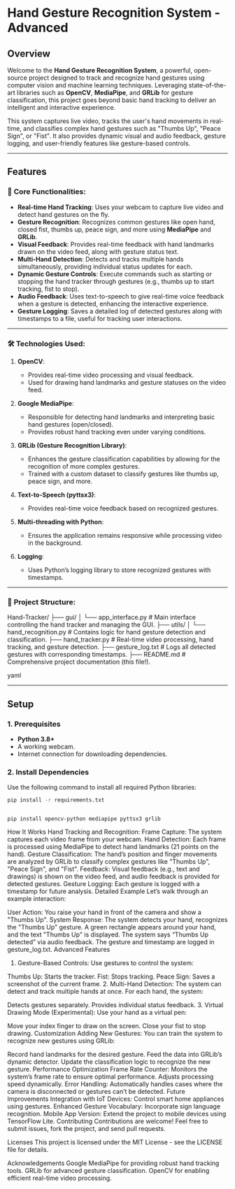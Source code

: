 # **Hand Gesture Recognition System - Advanced**

## Overview
Welcome to the **Hand Gesture Recognition System**, a powerful, open-source project designed to track and recognize hand gestures using computer vision and machine learning techniques. Leveraging state-of-the-art libraries such as **OpenCV**, **MediaPipe**, and **GRLib** for gesture classification, this project goes beyond basic hand tracking to deliver an intelligent and interactive experience.

This system captures live video, tracks the user's hand movements in real-time, and classifies complex hand gestures such as "Thumbs Up", "Peace Sign", or "Fist". It also provides dynamic visual and audio feedback, gesture logging, and user-friendly features like gesture-based controls.

---

## Features

### 🚀 **Core Functionalities:**
- **Real-time Hand Tracking**: Uses your webcam to capture live video and detect hand gestures on the fly.
- **Gesture Recognition**: Recognizes common gestures like open hand, closed fist, thumbs up, peace sign, and more using **MediaPipe** and **GRLib**.
- **Visual Feedback**: Provides real-time feedback with hand landmarks drawn on the video feed, along with gesture status text.
- **Multi-Hand Detection**: Detects and tracks multiple hands simultaneously, providing individual status updates for each.
- **Dynamic Gesture Controls**: Execute commands such as starting or stopping the hand tracker through gestures (e.g., thumbs up to start tracking, fist to stop).
- **Audio Feedback**: Uses text-to-speech to give real-time voice feedback when a gesture is detected, enhancing the interactive experience.
- **Gesture Logging**: Saves a detailed log of detected gestures along with timestamps to a file, useful for tracking user interactions.

---



### 🛠 **Technologies Used:**
1. **OpenCV**:
   - Provides real-time video processing and visual feedback.
   - Used for drawing hand landmarks and gesture statuses on the video feed.

2. **Google MediaPipe**:
   - Responsible for detecting hand landmarks and interpreting basic hand gestures (open/closed).
   - Provides robust hand tracking even under varying conditions.

3. **GRLib (Gesture Recognition Library)**:
   - Enhances the gesture classification capabilities by allowing for the recognition of more complex gestures.
   - Trained with a custom dataset to classify gestures like thumbs up, peace sign, and more.

4. **Text-to-Speech (pyttsx3)**:
   - Provides real-time voice feedback based on recognized gestures.

5. **Multi-threading with Python**:
   - Ensures the application remains responsive while processing video in the background.

6. **Logging**:
   - Uses Python’s logging library to store recognized gestures with timestamps.

---

### 📂 **Project Structure:**

Hand-Tracker/ ├── gui/ │ └── app_interface.py # Main interface controlling the hand tracker and managing the GUI. ├── utils/ │ └── hand_recognition.py # Contains logic for hand gesture detection and classification. ├── hand_tracker.py # Real-time video processing, hand tracking, and gesture detection. ├── gesture_log.txt # Logs all detected gestures with corresponding timestamps. ├── README.md # Comprehensive project documentation (this file!).

yaml

---

## Setup

### 1. **Prerequisites**
- **Python 3.8+**
- A working webcam.
- Internet connection for downloading dependencies.

### 2. **Install Dependencies**
Use the following command to install all required Python libraries:
```bash
pip install -r requirements.txt
```
```Or install manually:

pip install opencv-python mediapipe pyttsx3 grlib
```
How It Works
Hand Tracking and Recognition:
Frame Capture: The system captures each video frame from your webcam.
Hand Detection: Each frame is processed using MediaPipe to detect hand landmarks (21 points on the hand).
Gesture Classification: The hand’s position and finger movements are analyzed by GRLib to classify complex gestures like "Thumbs Up", "Peace Sign", and "Fist".
Feedback: Visual feedback (e.g., text and drawings) is shown on the video feed, and audio feedback is provided for detected gestures.
Gesture Logging: Each gesture is logged with a timestamp for future analysis.
Detailed Example
Let’s walk through an example interaction:

User Action: You raise your hand in front of the camera and show a "Thumbs Up".
System Response:
The system detects your hand, recognizes the "Thumbs Up" gesture.
A green rectangle appears around your hand, and the text "Thumbs Up" is displayed.
The system says “Thumbs Up detected” via audio feedback.
The gesture and timestamp are logged in gesture_log.txt.
Advanced Features
1. Gesture-Based Controls:
Use gestures to control the system:

Thumbs Up: Starts the tracker.
Fist: Stops tracking.
Peace Sign: Saves a screenshot of the current frame.
2. Multi-Hand Detection:
The system can detect and track multiple hands at once. For each hand, the system:

Detects gestures separately.
Provides individual status feedback.
3. Virtual Drawing Mode (Experimental):
Use your hand as a virtual pen:

Move your index finger to draw on the screen.
Close your fist to stop drawing.
Customization
Adding New Gestures:
You can train the system to recognize new gestures using GRLib:

Record hand landmarks for the desired gesture.
Feed the data into GRLib’s dynamic detector.
Update the classification logic to recognize the new gesture.
Performance Optimization
Frame Rate Counter: Monitors the system’s frame rate to ensure optimal performance. Adjusts processing speed dynamically.
Error Handling: Automatically handles cases where the camera is disconnected or gestures can’t be detected.
Future Improvements
Integration with IoT Devices: Control smart home appliances using gestures.
Enhanced Gesture Vocabulary: Incorporate sign language recognition.
Mobile App Version: Extend the project to mobile devices using TensorFlow Lite.
Contributing
Contributions are welcome! Feel free to submit issues, fork the project, and send pull requests.

Licenses
This project is licensed under the MIT License - see the LICENSE file for details.

Acknowledgements
Google MediaPipe for providing robust hand tracking tools.
GRLib for advanced gesture classification.
OpenCV for enabling efficient real-time video processing.
